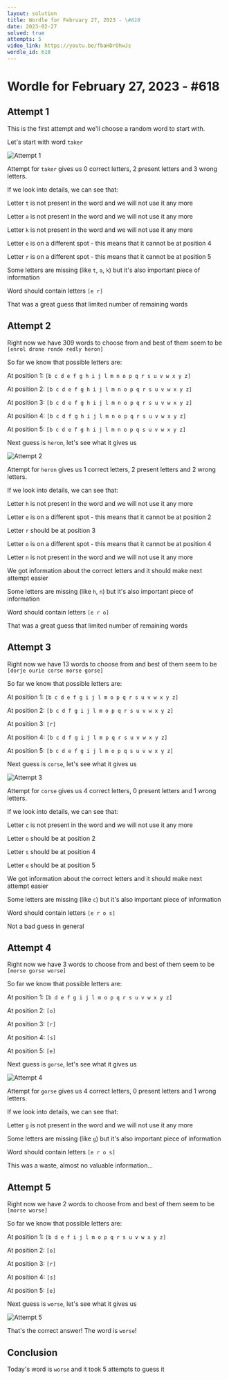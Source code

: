 ```yaml
---
layout: solution
title: Wordle for February 27, 2023 - \#618
date: 2023-02-27
solved: true
attempts: 5
video_link: https://youtu.be/fbaHDrOhwJs
wordle_id: 618
---
```


# Wordle for February 27, 2023 - \#618

## Attempt 1

This is the first attempt and we'll choose a random word to start with.

Let's start with word `taker`

![Attempt 1](2023-02-27/attempt-1.png)

Attempt for `taker` gives us 0 correct letters, 2 present letters and 3 wrong letters.

If we look into details, we can see that:

Letter `t` is not present in the word and we will not use it any more

Letter `a` is not present in the word and we will not use it any more

Letter `k` is not present in the word and we will not use it any more

Letter `e` is on a different spot - this means that it cannot be at position 4

Letter `r` is on a different spot - this means that it cannot be at position 5

Some letters are missing (like `t`, `a`, `k`) but it's also important piece of information

Word should contain letters `[e r]`

That was a great guess that limited number of remaining words



## Attempt 2

Right now we have 309 words to choose from and best of them seem to be `[enrol drone ronde redly heron]`

So far we know that possible letters are:

At position 1: `[b c d e f g h i j l m n o p q r s u v w x y z]`

At position 2: `[b c d e f g h i j l m n o p q r s u v w x y z]`

At position 3: `[b c d e f g h i j l m n o p q r s u v w x y z]`

At position 4: `[b c d f g h i j l m n o p q r s u v w x y z]`

At position 5: `[b c d e f g h i j l m n o p q s u v w x y z]`

Next guess is `heron`, let's see what it gives us

![Attempt 2](2023-02-27/attempt-2.png)

Attempt for `heron` gives us 1 correct letters, 2 present letters and 2 wrong letters.

If we look into details, we can see that:

Letter `h` is not present in the word and we will not use it any more

Letter `e` is on a different spot - this means that it cannot be at position 2

Letter `r` should be at position 3

Letter `o` is on a different spot - this means that it cannot be at position 4

Letter `n` is not present in the word and we will not use it any more

We got information about the correct letters and it should make next attempt easier

Some letters are missing (like `h`, `n`) but it's also important piece of information

Word should contain letters `[e r o]`

That was a great guess that limited number of remaining words



## Attempt 3

Right now we have 13 words to choose from and best of them seem to be `[dorje ourie corse morse gorse]`

So far we know that possible letters are:

At position 1: `[b c d e f g i j l m o p q r s u v w x y z]`

At position 2: `[b c d f g i j l m o p q r s u v w x y z]`

At position 3: `[r]`

At position 4: `[b c d f g i j l m p q r s u v w x y z]`

At position 5: `[b c d e f g i j l m o p q s u v w x y z]`

Next guess is `corse`, let's see what it gives us

![Attempt 3](2023-02-27/attempt-3.png)

Attempt for `corse` gives us 4 correct letters, 0 present letters and 1 wrong letters.

If we look into details, we can see that:

Letter `c` is not present in the word and we will not use it any more

Letter `o` should be at position 2

Letter `s` should be at position 4

Letter `e` should be at position 5

We got information about the correct letters and it should make next attempt easier

Some letters are missing (like `c`) but it's also important piece of information

Word should contain letters `[e r o s]`

Not a bad guess in general



## Attempt 4

Right now we have 3 words to choose from and best of them seem to be `[morse gorse worse]`

So far we know that possible letters are:

At position 1: `[b d e f g i j l m o p q r s u v w x y z]`

At position 2: `[o]`

At position 3: `[r]`

At position 4: `[s]`

At position 5: `[e]`

Next guess is `gorse`, let's see what it gives us

![Attempt 4](2023-02-27/attempt-4.png)

Attempt for `gorse` gives us 4 correct letters, 0 present letters and 1 wrong letters.

If we look into details, we can see that:

Letter `g` is not present in the word and we will not use it any more

Some letters are missing (like `g`) but it's also important piece of information

Word should contain letters `[e r o s]`

This was a waste, almost no valuable information...



## Attempt 5

Right now we have 2 words to choose from and best of them seem to be `[morse worse]`

So far we know that possible letters are:

At position 1: `[b d e f i j l m o p q r s u v w x y z]`

At position 2: `[o]`

At position 3: `[r]`

At position 4: `[s]`

At position 5: `[e]`

Next guess is `worse`, let's see what it gives us

![Attempt 5](2023-02-27/attempt-5.png)

That's the correct answer! The word is `worse`!

## Conclusion

Today's word is `worse` and it took 5 attempts to guess it

